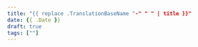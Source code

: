 ```yaml
---
title: "{{ replace .TranslationBaseName "-" " " | title }}"
date: {{ .Date }}
draft: true
tags: [""]
---
```


